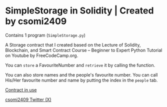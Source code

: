 # SimpleStorage in Solidity | Created by csomi2409

Contains 1 program (``SimpleStorage.py``)

A Storage contract that I created based on the Lecture of Solidity, Blockchain, and Smart Contract Course – Beginner to Expert Python Tutorial on Youtube by FreeCodeCamp.org.

You can `store` a FavouriteNumber and `retrieve` it by calling the function.

You can also store names and the people's favourite number. You can call His/Her favourite number and name by putting the index in the `people` tab.

[Contract in use](https://ibb.co/4s4SSTp)

[csomi2409 Twitter (X)](https://www.twitter.com/csomor_bence)
